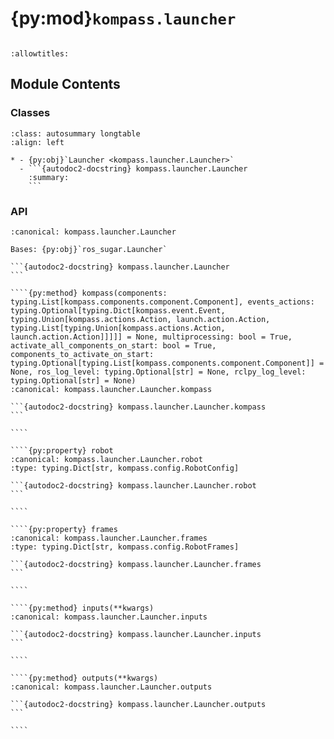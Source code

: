 # {py:mod}`kompass.launcher`

```{py:module} kompass.launcher
```

```{autodoc2-docstring} kompass.launcher
:allowtitles:
```

## Module Contents

### Classes

````{list-table}
:class: autosummary longtable
:align: left

* - {py:obj}`Launcher <kompass.launcher.Launcher>`
  - ```{autodoc2-docstring} kompass.launcher.Launcher
    :summary:
    ```
````

### API

`````{py:class} Launcher(namespace: str = '', config_file: typing.Optional[str] = None, enable_monitoring: bool = True, **kwargs)
:canonical: kompass.launcher.Launcher

Bases: {py:obj}`ros_sugar.Launcher`

```{autodoc2-docstring} kompass.launcher.Launcher
```

````{py:method} kompass(components: typing.List[kompass.components.component.Component], events_actions: typing.Optional[typing.Dict[kompass.event.Event, typing.Union[kompass.actions.Action, launch.action.Action, typing.List[typing.Union[kompass.actions.Action, launch.action.Action]]]]] = None, multiprocessing: bool = True, activate_all_components_on_start: bool = True, components_to_activate_on_start: typing.Optional[typing.List[kompass.components.component.Component]] = None, ros_log_level: typing.Optional[str] = None, rclpy_log_level: typing.Optional[str] = None)
:canonical: kompass.launcher.Launcher.kompass

```{autodoc2-docstring} kompass.launcher.Launcher.kompass
```

````

````{py:property} robot
:canonical: kompass.launcher.Launcher.robot
:type: typing.Dict[str, kompass.config.RobotConfig]

```{autodoc2-docstring} kompass.launcher.Launcher.robot
```

````

````{py:property} frames
:canonical: kompass.launcher.Launcher.frames
:type: typing.Dict[str, kompass.config.RobotFrames]

```{autodoc2-docstring} kompass.launcher.Launcher.frames
```

````

````{py:method} inputs(**kwargs)
:canonical: kompass.launcher.Launcher.inputs

```{autodoc2-docstring} kompass.launcher.Launcher.inputs
```

````

````{py:method} outputs(**kwargs)
:canonical: kompass.launcher.Launcher.outputs

```{autodoc2-docstring} kompass.launcher.Launcher.outputs
```

````

`````
